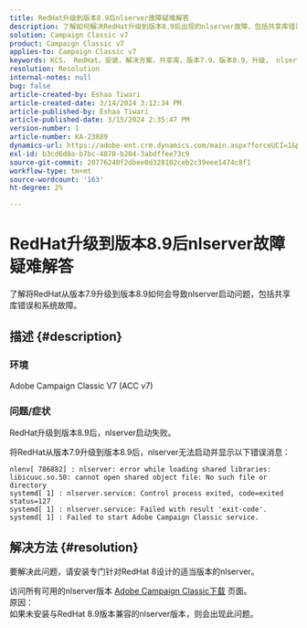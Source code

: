 ```yaml
---
title: RedHat升级到版本8.9后nlserver故障疑难解答
description: 了解如何解决RedHat升级到版本8.9后出现的nlserver故障，包括共享库错误和Adobe Campaign Classic服务问题。
solution: Campaign Classic v7
product: Campaign Classic v7
applies-to: Campaign Classic v7
keywords: KCS， RedHat，安装，解决方案，共享库，版本7.9，版本8.9，升级， nlserver，退出代码
resolution: Resolution
internal-notes: null
bug: false
article-created-by: Eshaa Tiwari
article-created-date: 3/14/2024 3:12:34 PM
article-published-by: Eshaa Tiwari
article-published-date: 3/15/2024 2:35:47 PM
version-number: 1
article-number: KA-23889
dynamics-url: https://adobe-ent.crm.dynamics.com/main.aspx?forceUCI=1&pagetype=entityrecord&etn=knowledgearticle&id=ff036546-15e2-ee11-904c-6045bd03c412
exl-id: b3cd6d0a-b7bc-4870-b204-3abdffee73c9
source-git-commit: 20776248f2dbee0d328102ceb2c39eee1474c8f1
workflow-type: tm+mt
source-wordcount: '163'
ht-degree: 2%

---
```


# RedHat升级到版本8.9后nlserver故障疑难解答


了解将RedHat从版本7.9升级到版本8.9如何会导致nlserver启动问题，包括共享库错误和系统故障。

## 描述 {#description}


### 环境

Adobe Campaign Classic V7 (ACC v7)

### 问题/症状

RedHat升级到版本8.9后，nlserver启动失败。

将RedHat从版本7.9升级到版本8.9后，nlserver无法启动并显示以下错误消息：


```
nlenv[ 786882] : nlserver: error while loading shared libraries: libicuuc.so.50: cannot open shared object file: No such file or directory
systemd[ 1] : nlserver.service: Control process exited, code=exited status=127
systemd[ 1] : nlserver.service: Failed with result 'exit-code'.
systemd[ 1] : Failed to start Adobe Campaign Classic service.
```





## 解决方法 {#resolution}


要解决此问题，请安装专门针对RedHat 8设计的适当版本的nlserver。

访问所有可用的nlserver版本 [Adobe Campaign Classic下载](https://experience.adobe.com/#/downloads/content/software-distribution/cn/campaign.html) 页面。
<br>原因： <br>
如果未安装与RedHat 8.9版本兼容的nlserver版本，则会出现此问题。
